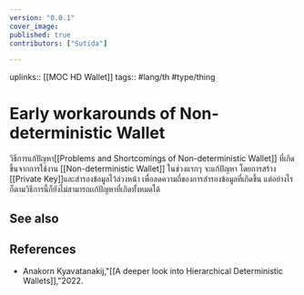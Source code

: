 ```yaml
---
version: "0.0.1"
cover_image:
published: true
contributors: ["Sutida"]

---
```

uplinks:: [[MOC HD Wallet]]
tags:: #lang/th #type/thing

# Early workarounds of  Non-deterministic Wallet
วิธีการแก้ปัญหา[[Problems and Shortcomings of Non-deterministic Wallet]] ที่เกิดขึ้นจากการใช้งาน [[Non-deterministic Wallet]]
ในช่วงแรกๆ จะแก้ปัญหา โดยการสร้าง [[Private Key]]และสำรองข้อมูลไว้ล่วงหน้า เพื่อลดความถี่ของการสำรองข้อมูลที่เกิดขึ้น แต่อย่างไรก็ตามวิธีการนี้ก็ยังไม่สามารถเเก้ปัญหาที่เกิดทั้งหมดได้

## See also
## References
- Anakorn Kyavatanakij,"[[A deeper look into Hierarchical Deterministic Wallets]],"2022.

